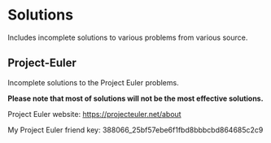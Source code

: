 # Solutions

Includes incomplete solutions to various problems from various source.


## Project-Euler

Incomplete solutions to the Project Euler problems. 

<strong>Please note that most of solutions will not be the most effective solutions.</strong> 

Project Euler website: https://projecteuler.net/about

My Project Euler friend key: 388066_25bf57ebe6f1fbd8bbbcbd864685c2c9
